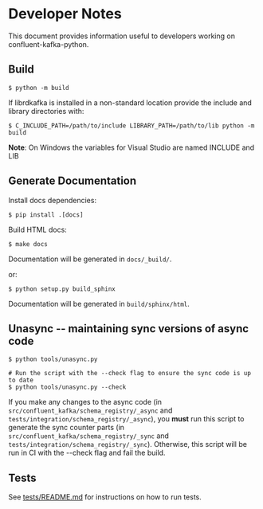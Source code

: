 # Developer Notes

This document provides information useful to developers working on confluent-kafka-python.


## Build

    $ python -m build

If librdkafka is installed in a non-standard location provide the include and library directories with:

    $ C_INCLUDE_PATH=/path/to/include LIBRARY_PATH=/path/to/lib python -m build

**Note**: On Windows the variables for Visual Studio are named INCLUDE and LIB 

## Generate Documentation

Install docs dependencies:

    $ pip install .[docs]

Build HTML docs:

    $ make docs

Documentation will be generated in `docs/_build/`.

or:

    $ python setup.py build_sphinx

Documentation will be generated in  `build/sphinx/html`.

## Unasync -- maintaining sync versions of async code

    $ python tools/unasync.py

    # Run the script with the --check flag to ensure the sync code is up to date
    $ python tools/unasync.py --check

If you make any changes to the async code (in `src/confluent_kafka/schema_registry/_async` and `tests/integration/schema_registry/_async`), you **must** run this script to generate the sync counter parts (in `src/confluent_kafka/schema_registry/_sync` and `tests/integration/schema_registry/_sync`). Otherwise, this script will be run in CI with the --check flag and fail the build.


## Tests


See [tests/README.md](tests/README.md) for instructions on how to run tests.

